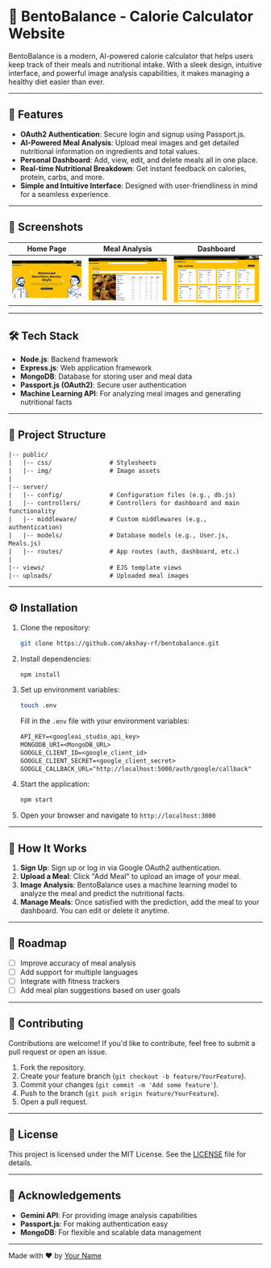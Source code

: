 

# 🍱 BentoBalance - Calorie Calculator Website

BentoBalance is a modern, AI-powered calorie calculator that helps users keep track of their meals and nutritional intake. With a sleek design, intuitive interface, and powerful image analysis capabilities, it makes managing a healthy diet easier than ever.

---

## 🚀 Features

- **OAuth2 Authentication**: Secure login and signup using Passport.js.
- **AI-Powered Meal Analysis**: Upload meal images and get detailed nutritional information on ingredients and total values.
- **Personal Dashboard**: Add, view, edit, and delete meals all in one place.
- **Real-time Nutritional Breakdown**: Get instant feedback on calories, protein, carbs, and more.
- **Simple and Intuitive Interface**: Designed with user-friendliness in mind for a seamless experience.

---

## 📸 Screenshots

<!-- Optionally, add screenshots of your app -->
| Home Page | Meal Analysis | Dashboard |
| --- | --- | --- |
| ![Home](screenshots/front.png) | ![Meal Analysis](screenshots/meal.png) | ![Dashboard](screenshots/dash.png) |

---

## 🛠️ Tech Stack

- **Node.js**: Backend framework
- **Express.js**: Web application framework
- **MongoDB**: Database for storing user and meal data
- **Passport.js (OAuth2)**: Secure user authentication
- **Machine Learning API**: For analyzing meal images and generating nutritional facts

---

## 📂 Project Structure

```
|-- public/
|   |-- css/                # Stylesheets
|   |-- img/                # Image assets
|
|-- server/
|   |-- config/             # Configuration files (e.g., db.js)
|   |-- controllers/        # Controllers for dashboard and main functionality
|   |-- middleware/         # Custom middlewares (e.g., authentication)
|   |-- models/             # Database models (e.g., User.js, Meals.js)
|   |-- routes/             # App routes (auth, dashboard, etc.)
|
|-- views/                  # EJS template views
|-- uploads/                # Uploaded meal images
```

---

## ⚙️ Installation

1. Clone the repository:
    ```bash
    git clone https://github.com/akshay-rf/bentobalance.git
    ```

2. Install dependencies:
    ```bash
    npm install
    ```

3. Set up environment variables:
    ```bash
    touch .env
    ```

    Fill in the `.env` file with your environment variables:
    ```
    API_KEY=<googleai_studio_api_key>
    MONGODB_URI=<MongoDB_URL>
    GOOGLE_CLIENT_ID=<google_client_id>
    GOOGLE_CLIENT_SECRET=<google_client_secret>
    GOOGLE_CALLBACK_URL="http://localhost:5000/auth/google/callback"
    ```

4. Start the application:
    ```bash
    npm start
    ```

5. Open your browser and navigate to `http://localhost:3000`

---

## 🤖 How It Works

1. **Sign Up**: Sign up or log in via Google OAuth2 authentication.
2. **Upload a Meal**: Click "Add Meal" to upload an image of your meal.
3. **Image Analysis**: BentoBalance uses a machine learning model to analyze the meal and predict the nutritional facts.
4. **Manage Meals**: Once satisfied with the prediction, add the meal to your dashboard. You can edit or delete it anytime.

---

## 🎯 Roadmap

- [ ] Improve accuracy of meal analysis
- [ ] Add support for multiple languages
- [ ] Integrate with fitness trackers
- [ ] Add meal plan suggestions based on user goals

---

## 🤝 Contributing

Contributions are welcome! If you'd like to contribute, feel free to submit a pull request or open an issue.

1. Fork the repository.
2. Create your feature branch (`git checkout -b feature/YourFeature`).
3. Commit your changes (`git commit -m 'Add some feature'`).
4. Push to the branch (`git push origin feature/YourFeature`).
5. Open a pull request.

---

## 📝 License

This project is licensed under the MIT License. See the [LICENSE](LICENSE) file for details.

---

## 🌟 Acknowledgements

- **Gemini API**: For providing image analysis capabilities
- **Passport.js**: For making authentication easy
- **MongoDB**: For flexible and scalable data management

---

Made with ❤️ by [Your Name](https://yourwebsite.com)

